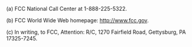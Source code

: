 (a) FCC National Call Center at 1-888-225-5322.

(b) FCC World Wide Web homepage: http://www.fcc.gov.
                                    

(c) In writing, to FCC, Attention: R/C, 1270 Fairfield Road, Gettysburg, PA 17325-7245.

